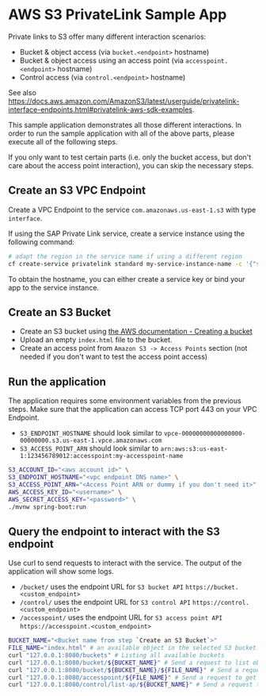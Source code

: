# AWS S3 PrivateLink Sample App

Private links to S3 offer many different interaction scenarios:
- Bucket & object access (via `bucket.<endpoint>` hostname)
- Bucket & object access using an access point (via `accesspoint.<endpoint>` hostname)
- Control access (via `control.<endpoint>` hostname)

See also <https://docs.aws.amazon.com/AmazonS3/latest/userguide/privatelink-interface-endpoints.html#privatelink-aws-sdk-examples>.

This sample application demonstrates all those different interactions.
In order to run the sample application with all of the above parts, please execute all of the following steps.

If you only want to test certain parts (i.e. only the bucket access, but don't care about the access point interaction), you can skip the necessary steps.

## Create an S3 VPC Endpoint

Create a VPC Endpoint to the service `com.amazonaws.us-east-1.s3` with type `interface`.

If using the SAP Private Link service, create a service instance using the following command:
```bash 
# adapt the region in the service name if using a different region
cf create-service privatelink standard my-service-instance-name -c '{"serviceName": "com.amazonaws.eu-central-1.s3"}'
```

To obtain the hostname, you can either create a service key or bind your app to the service instance.

## Create an S3 Bucket

- Create an S3 bucket
  using [the AWS documentation - Creating a bucket](https://docs.aws.amazon.com/AmazonS3/latest/userguide/create-bucket-overview.html)
- Upload an empty `index.html` file to the bucket.
- Create an access point from `Amazon S3 -> Access Points` section (not needed if you don't want to test the access point access)

## Run the application

The application requires some environment variables from the previous steps. 
Make sure that the application can access TCP port 443 on your VPC Endpoint.

- `S3_ENDPOINT_HOSTNAME` should look similar to `vpce-00000000000000000-00000000.s3.us-east-1.vpce.amazonaws.com`
- `S3_ACCESS_POINT_ARN` should look similar to `arn:aws:s3:us-east-1:123456789012:accesspoint:my-accesspoint-name`

````bash
S3_ACCOUNT_ID="<aws account id>" \
S3_ENDPOINT_HOSTNAME="<vpc endpoint DNS name>" \
S3_ACCESS_POINT_ARN="<Access Point ARN or dummy if you don't need it>" \
AWS_ACCESS_KEY_ID="<username>" \
AWS_SECRET_ACCESS_KEY="<password>" \
./mvnw spring-boot:run
````

## Query the endpoint to interact with the S3 endpoint

Use curl to send requests to interact with the service. The output of the application will show some logs.

- `/bucket/` uses the endpoint URL for `S3 bucket API` `https://bucket.<custom_endpoint>`
- `/control/` uses the endpoint URL for `S3 control API` `https://control.<custom_endpoint>`  
- `/accesspoint/` uses the endpoint URL for `S3 access point API` `https://accesspoint.<custom_endpoint>`

```bash
BUCKET_NAME="<Bucket name from step `Create an S3 Bucket`>"
FILE_NAME="index.html" # an available object in the selected S3 bucket.
curl "127.0.0.1:8080/buckets" # Listing all available buckets
curl "127.0.0.1:8080/bucket/${BUCKET_NAME}" # Send a request to list objects of a specific bucket
curl "127.0.0.1:8080/bucket/${BUCKET_NAME}/${FILE_NAME}" # Send a request to get an object from the defined bucket
curl "127.0.0.1:8080/accesspoint/${FILE_NAME}" # Send a request to get an object from the access point
curl "127.0.0.1:8080/control/list-ap/${BUCKET_NAME}" # Send a request to list access points from the defined bucket
```

